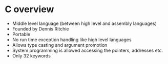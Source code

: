 # C overview
* Middle level language (between high level and assembly languages)
* Founded by Dennis Ritchie
* Portable
* No run time exception handling like high level languages
* Allows type casting and argument promotion
* System programming is allowed accessing the pointers, addresses etc.
* Only 32 keywords 